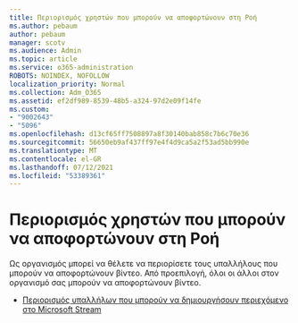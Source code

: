```yaml
---
title: Περιορισμός χρηστών που μπορούν να αποφορτώνουν στη Ροή
ms.author: pebaum
author: pebaum
manager: scotv
ms.audience: Admin
ms.topic: article
ms.service: o365-administration
ROBOTS: NOINDEX, NOFOLLOW
localization_priority: Normal
ms.collection: Adm_O365
ms.assetid: ef2df989-8539-48b5-a324-97d2e09f14fe
ms.custom:
- "9002643"
- "5096"
ms.openlocfilehash: d13cf65ff7508897a8f30140bab858c7b6c70e36
ms.sourcegitcommit: 56650eb9af437ff97e4f4d9ca5a2f53ad5bb990e
ms.translationtype: MT
ms.contentlocale: el-GR
ms.lasthandoff: 07/12/2021
ms.locfileid: "53389361"
---
```

# <a name="restrict-users-who-can-upload-to-stream"></a>Περιορισμός χρηστών που μπορούν να αποφορτώνουν στη Ροή

Ως οργανισμός μπορεί να θέλετε να περιορίσετε τους υπαλλήλους που μπορούν να αποφορτώνουν βίντεο. Από προεπιλογή, όλοι οι άλλοι στον οργανισμό σας μπορούν να αποφορτώνουν βίντεο.

- [Περιορισμός υπαλλήλων που μπορούν να δημιουργήσουν περιεχόμενο στο Microsoft Stream](/stream/restrict-uploaders)
